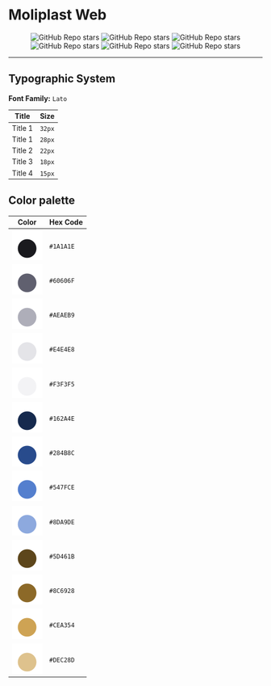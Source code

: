 # **Moliplast Web**

<p align="center">
<img alt="GitHub Repo stars" src="https://img.shields.io/badge/Vite-B73BFE?style=for-the-badge&logo=vite&logoColor=FFD62E" />
<img alt="GitHub Repo stars" src="https://img.shields.io/badge/React-20232A?style=for-the-badge&logo=react&logoColor=61DAFB" />
<img alt="GitHub Repo stars" src="https://img.shields.io/badge/React_Router-CA4245?style=for-the-badge&logo=react-router&logoColor=white" />
<img alt="GitHub Repo stars" src="https://img.shields.io/badge/SASS-hotpink.svg?style=for-the-badge&logo=SASS&logoColor=white" />
<img alt="GitHub Repo stars" src="https://img.shields.io/badge/php-%23777BB4.svg?style=for-the-badge&logo=php&logoColor=white" />
<img alt="GitHub Repo stars" src="https://img.shields.io/badge/laravel-%23FF2D20.svg?style=for-the-badge&logo=laravel&logoColor=white" />
</p>


---

## **Typographic System**

**Font Family:** `Lato`

| Title | Size |
|---|---|
| Title 1 | `32px` |
| Title 1 | `28px` |
| Title 2 | `22px` |
| Title 3 | `18px` |
| Title 4 | `15px` |


## **Color palette**


| Color | Hex Code |
|---|---|
| ![circle](./docs/assets/imgs_svgs/circle_1A1A1E.svg) | `#1A1A1E` |
| ![circle](./docs/assets/imgs_svgs/circle_60606F.svg) | `#60606F` |
| ![circle](./docs/assets/imgs_svgs/circle_AEAEB9.svg) | `#AEAEB9` |
| ![circle](./docs/assets/imgs_svgs/circle_E4E4E8.svg) | `#E4E4E8` |
| ![circle](./docs/assets/imgs_svgs/circle_F3F3F5.svg) | `#F3F3F5` |
| ![circle](./docs/assets/imgs_svgs/circle_162A4E.svg) | `#162A4E` |
| ![circle](./docs/assets/imgs_svgs/circle_284B8C.svg) | `#284B8C` |
| ![circle](./docs/assets/imgs_svgs/circle_547FCE.svg) | `#547FCE` |
| ![circle](./docs/assets/imgs_svgs/circle_8DA9DE.svg) | `#8DA9DE` |
| ![circle](./docs/assets/imgs_svgs/circle_5D461B.svg) | `#5D461B` |
| ![circle](./docs/assets/imgs_svgs/circle_8C6928.svg) | `#8C6928` |
| ![circle](./docs/assets/imgs_svgs/circle_CEA354.svg) | `#CEA354` |
| ![circle](./docs/assets/imgs_svgs/circle_DEC28D.svg) | `#DEC28D` |